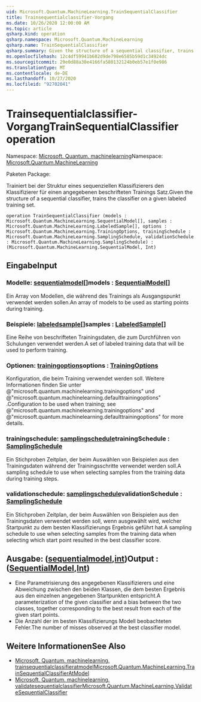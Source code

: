 ```yaml
---
uid: Microsoft.Quantum.MachineLearning.TrainSequentialClassifier
title: Trainsequentialclassifier-Vorgang
ms.date: 10/26/2020 12:00:00 AM
ms.topic: article
qsharp.kind: operation
qsharp.namespace: Microsoft.Quantum.MachineLearning
qsharp.name: TrainSequentialClassifier
qsharp.summary: Given the structure of a sequential classifier, trains the classifier on a given labeled training set.
ms.openlocfilehash: 12c4df59941b682d9de798e6585b59d1c34924dc
ms.sourcegitcommit: 29e0d88a30e4166fa580132124b0eb57e1f0e986
ms.translationtype: MT
ms.contentlocale: de-DE
ms.lasthandoff: 10/27/2020
ms.locfileid: "92702041"
---
```

# <a name="trainsequentialclassifier-operation"></a><span data-ttu-id="bde3a-102">Trainsequentialclassifier-Vorgang</span><span class="sxs-lookup"><span data-stu-id="bde3a-102">TrainSequentialClassifier operation</span></span>

<span data-ttu-id="bde3a-103">Namespace: [Microsoft. Quantum. machinelearning](xref:Microsoft.Quantum.MachineLearning)</span><span class="sxs-lookup"><span data-stu-id="bde3a-103">Namespace: [Microsoft.Quantum.MachineLearning](xref:Microsoft.Quantum.MachineLearning)</span></span>

<span data-ttu-id="bde3a-104">Paketen [](https://nuget.org/packages/)</span><span class="sxs-lookup"><span data-stu-id="bde3a-104">Package: [](https://nuget.org/packages/)</span></span>


<span data-ttu-id="bde3a-105">Trainiert bei der Struktur eines sequenziellen Klassifizierers den Klassifizierer für einen angegebenen beschrifteten Trainings Satz.</span><span class="sxs-lookup"><span data-stu-id="bde3a-105">Given the structure of a sequential classifier, trains the classifier on a given labeled training set.</span></span>

```qsharp
operation TrainSequentialClassifier (models : Microsoft.Quantum.MachineLearning.SequentialModel[], samples : Microsoft.Quantum.MachineLearning.LabeledSample[], options : Microsoft.Quantum.MachineLearning.TrainingOptions, trainingSchedule : Microsoft.Quantum.MachineLearning.SamplingSchedule, validationSchedule : Microsoft.Quantum.MachineLearning.SamplingSchedule) : (Microsoft.Quantum.MachineLearning.SequentialModel, Int)
```


## <a name="input"></a><span data-ttu-id="bde3a-106">Eingabe</span><span class="sxs-lookup"><span data-stu-id="bde3a-106">Input</span></span>

### <a name="models--sequentialmodel"></a><span data-ttu-id="bde3a-107">Modelle: [sequentialmodel](xref:Microsoft.Quantum.MachineLearning.SequentialModel)[]</span><span class="sxs-lookup"><span data-stu-id="bde3a-107">models : [SequentialModel](xref:Microsoft.Quantum.MachineLearning.SequentialModel)[]</span></span>

<span data-ttu-id="bde3a-108">Ein Array von Modellen, die während des Trainings als Ausgangspunkt verwendet werden sollen.</span><span class="sxs-lookup"><span data-stu-id="bde3a-108">An array of models to be used as starting points during training.</span></span>


### <a name="samples--labeledsample"></a><span data-ttu-id="bde3a-109">Beispiele: [labeledsample](xref:Microsoft.Quantum.MachineLearning.LabeledSample)[]</span><span class="sxs-lookup"><span data-stu-id="bde3a-109">samples : [LabeledSample](xref:Microsoft.Quantum.MachineLearning.LabeledSample)[]</span></span>

<span data-ttu-id="bde3a-110">Eine Reihe von beschrifteten Trainingsdaten, die zum Durchführen von Schulungen verwendet werden.</span><span class="sxs-lookup"><span data-stu-id="bde3a-110">A set of labeled training data that will be used to perform training.</span></span>


### <a name="options--trainingoptions"></a><span data-ttu-id="bde3a-111">Optionen: [trainingoptions](xref:Microsoft.Quantum.MachineLearning.TrainingOptions)</span><span class="sxs-lookup"><span data-stu-id="bde3a-111">options : [TrainingOptions](xref:Microsoft.Quantum.MachineLearning.TrainingOptions)</span></span>

<span data-ttu-id="bde3a-112">Konfiguration, die beim Training verwendet werden soll. Weitere Informationen finden Sie unter @"microsoft.quantum.machinelearning.trainingoptions" und @"microsoft.quantum.machinelearning.defaulttrainingoptions" .</span><span class="sxs-lookup"><span data-stu-id="bde3a-112">Configuration to be used when training; see @"microsoft.quantum.machinelearning.trainingoptions" and @"microsoft.quantum.machinelearning.defaulttrainingoptions" for more details.</span></span>


### <a name="trainingschedule--samplingschedule"></a><span data-ttu-id="bde3a-113">trainingschedule: [samplingschedule](xref:Microsoft.Quantum.MachineLearning.SamplingSchedule)</span><span class="sxs-lookup"><span data-stu-id="bde3a-113">trainingSchedule : [SamplingSchedule](xref:Microsoft.Quantum.MachineLearning.SamplingSchedule)</span></span>

<span data-ttu-id="bde3a-114">Ein Stichproben Zeitplan, der beim Auswählen von Beispielen aus den Trainingsdaten während der Trainingsschritte verwendet werden soll.</span><span class="sxs-lookup"><span data-stu-id="bde3a-114">A sampling schedule to use when selecting samples from the training data during training steps.</span></span>


### <a name="validationschedule--samplingschedule"></a><span data-ttu-id="bde3a-115">validationschedule: [samplingschedule](xref:Microsoft.Quantum.MachineLearning.SamplingSchedule)</span><span class="sxs-lookup"><span data-stu-id="bde3a-115">validationSchedule : [SamplingSchedule](xref:Microsoft.Quantum.MachineLearning.SamplingSchedule)</span></span>

<span data-ttu-id="bde3a-116">Ein Stichproben Zeitplan, der beim Auswählen von Beispielen aus den Trainingsdaten verwendet werden soll, wenn ausgewählt wird, welcher Startpunkt zu dem besten Klassifizierungs Ergebnis geführt hat.</span><span class="sxs-lookup"><span data-stu-id="bde3a-116">A sampling schedule to use when selecting samples from the training data when selecting which start point resulted in the best classifier score.</span></span>



## <a name="output--sequentialmodelint"></a><span data-ttu-id="bde3a-117">Ausgabe: ([sequentialmodel](xref:Microsoft.Quantum.MachineLearning.SequentialModel),[int](xref:microsoft.quantum.lang-ref.int))</span><span class="sxs-lookup"><span data-stu-id="bde3a-117">Output : ([SequentialModel](xref:Microsoft.Quantum.MachineLearning.SequentialModel),[Int](xref:microsoft.quantum.lang-ref.int))</span></span>

- <span data-ttu-id="bde3a-118">Eine Parametrisierung des angegebenen Klassifizierers und eine Abweichung zwischen den beiden Klassen, die dem besten Ergebnis aus den einzelnen angegebenen Startpunkten entspricht.</span><span class="sxs-lookup"><span data-stu-id="bde3a-118">A parameterization of the given classifier and a bias between the two classes, together corresponding to the best result from each of the given start points.</span></span>
- <span data-ttu-id="bde3a-119">Die Anzahl der im besten Klassifizierungs Modell beobachteten Fehler.</span><span class="sxs-lookup"><span data-stu-id="bde3a-119">The number of misses observed at the best classifier model.</span></span>

## <a name="see-also"></a><span data-ttu-id="bde3a-120">Weitere Informationen</span><span class="sxs-lookup"><span data-stu-id="bde3a-120">See Also</span></span>

- [<span data-ttu-id="bde3a-121">Microsoft. Quantum. machinelearning. trainsequentialclassifieratmodel</span><span class="sxs-lookup"><span data-stu-id="bde3a-121">Microsoft.Quantum.MachineLearning.TrainSequentialClassifierAtModel</span></span>](xref:Microsoft.Quantum.MachineLearning.TrainSequentialClassifierAtModel)
- [<span data-ttu-id="bde3a-122">Microsoft. Quantum. machinelearning. validatesequentialclassifier</span><span class="sxs-lookup"><span data-stu-id="bde3a-122">Microsoft.Quantum.MachineLearning.ValidateSequentialClassifier</span></span>](xref:Microsoft.Quantum.MachineLearning.ValidateSequentialClassifier)